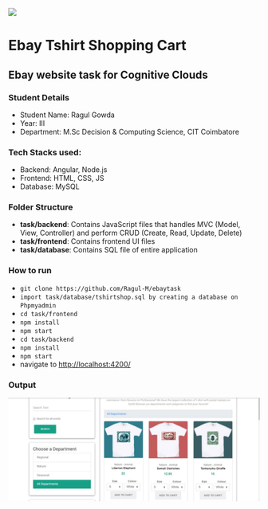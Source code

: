 ![](https://skilled.co/wp-content/uploads/2017/03/cognitive-clouds-logo.png)
# Ebay Tshirt Shopping Cart
## Ebay website task for Cognitive Clouds
### Student Details
* Student Name: Ragul Gowda
* Year: III
* Department: M.Sc Decision & Computing Science, CIT Coimbatore

### Tech Stacks used:
* Backend: Angular, Node.js
* Frontend: HTML, CSS, JS
* Database: MySQL

### Folder Structure
* **task/backend**: Contains JavaScript files that handles MVC (Model, View, Controller) and perform CRUD (Create, Read, Update, Delete)
* **task/frontend**: Contains frontend  UI files 
* **task/database**: Contains SQL file of entire application

### How to run
* ```git clone https://github.com/Ragul-M/ebaytask```
* ```import task/database/tshirtshop.sql by creating a database on Phpmyadmin```
* ```cd task/frontend```
* ```npm install```
* ```npm start```
* ```cd task/backend```
* ```npm install```
* ```npm start```
* navigate to [http://localhost:4200/](http://localhost:4200/)


### Output
![](https://raw.githubusercontent.com/Ragul-M/ebaytask/master/task/frontend/src/assets/screenshot.png)
